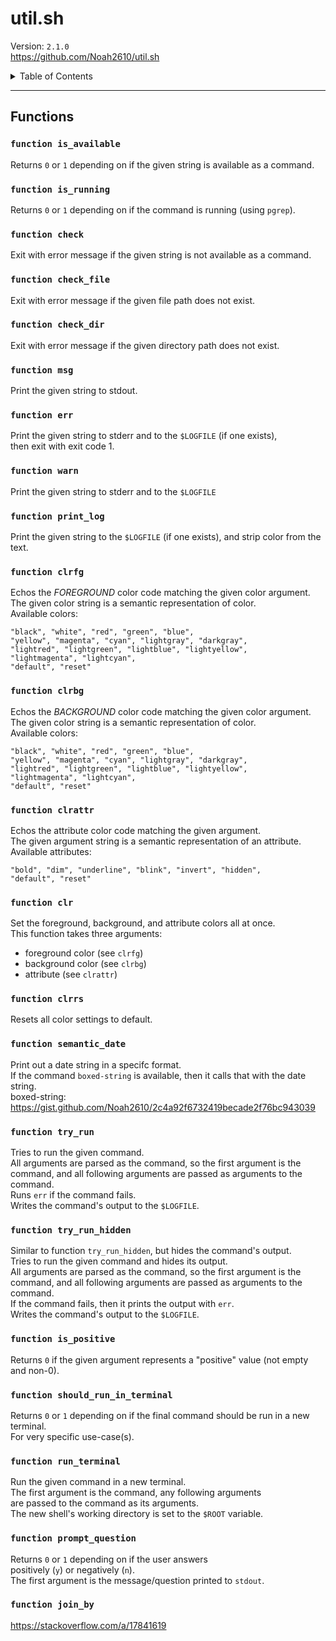 # util.sh  
Version: `2.1.0`  
https://github.com/Noah2610/util.sh

<details>
<summary>
Table of Contents
</summary>

- [Functions](#functions)
  - [`function is_available`](#function-is_available)
  - [`function is_running`](#function-is_running)
  - [`function check`](#function-check)
  - [`function check_file`](#function-check_file)
  - [`function check_dir`](#function-check_dir)
  - [`function msg`](#function-msg)
  - [`function err`](#function-err)
  - [`function warn`](#function-warn)
  - [`function print_log`](#function-print_log)
  - [`function clrfg`](#function-clrfg)
  - [`function clrbg`](#function-clrbg)
  - [`function clrattr`](#function-clrattr)
  - [`function clr`](#function-clr)
  - [`function clrrs`](#function-clrrs)
  - [`function semantic_date`](#function-semantic_date)
  - [`function try_run`](#function-try_run)
  - [`function try_run_hidden`](#function-try_run_hidden)
  - [`function is_positive`](#function-is_positive)
  - [`function should_run_in_terminal`](#function-should_run_in_terminal)
  - [`function run_terminal`](#function-run_terminal)
  - [`function prompt_question`](#function-prompt_question)
  - [`function join_by`](#function-join_by)

</details>

---

## Functions

### `function is_available`
Returns `0` or `1` depending on if the given string is available as a command.

### `function is_running`
Returns `0` or `1` depending on if the command is running (using `pgrep`).

### `function check`
Exit with error message if the given string is not available as a command.

### `function check_file`
Exit with error message if the given file path does not exist.

### `function check_dir`
Exit with error message if the given directory path does not exist.

### `function msg`
Print the given string to stdout.

### `function err`
Print the given string to stderr and to the `$LOGFILE` (if one exists),  
then exit with exit code 1.

### `function warn`
Print the given string to stderr and to the `$LOGFILE`

### `function print_log`
Print the given string to the `$LOGFILE` (if one exists), and strip color from the text.

### `function clrfg`
Echos the _FOREGROUND_ color code matching the given color argument.  
The given color string is a semantic representation of color.  
Available colors:  
```  
"black", "white", "red", "green", "blue",  
"yellow", "magenta", "cyan", "lightgray", "darkgray",  
"lightred", "lightgreen", "lightblue", "lightyellow",  
"lightmagenta", "lightcyan",  
"default", "reset"  
```

### `function clrbg`
Echos the _BACKGROUND_ color code matching the given color argument.  
The given color string is a semantic representation of color.  
Available colors:  
```  
"black", "white", "red", "green", "blue",  
"yellow", "magenta", "cyan", "lightgray", "darkgray",  
"lightred", "lightgreen", "lightblue", "lightyellow",  
"lightmagenta", "lightcyan",  
"default", "reset"  
```

### `function clrattr`
Echos the attribute color code matching the given argument.  
The given argument string is a semantic representation of an attribute.  
Available attributes:  
```  
"bold", "dim", "underline", "blink", "invert", "hidden",  
"default", "reset"  
```

### `function clr`
Set the foreground, background, and attribute colors all at once.  
This function takes three arguments:  
- foreground color (see `clrfg`)  
- background color (see `clrbg`)  
- attribute (see `clrattr`)

### `function clrrs`
Resets all color settings to default.

### `function semantic_date`
Print out a date string in a specifc format.  
If the command `boxed-string` is available, then it calls that with the date string.  
boxed-string: https://gist.github.com/Noah2610/2c4a92f6732419becade2f76bc943039

### `function try_run`
Tries to run the given command.  
All arguments are parsed as the command, so the first argument is the  
command, and all following arguments are passed as arguments to the command.  
Runs `err` if the command fails.  
Writes the command's output to the `$LOGFILE`.

### `function try_run_hidden`
Similar to function `try_run_hidden`, but hides the command's output.  
Tries to run the given command and hides its output.  
All arguments are parsed as the command, so the first argument is the  
command, and all following arguments are passed as arguments to the command.  
If the command fails, then it prints the output with `err`.  
Writes the command's output to the `$LOGFILE`.

### `function is_positive`
Returns `0` if the given argument represents a "positive" value (not empty and non-0).

### `function should_run_in_terminal`
Returns `0` or `1` depending on if the final command should be run in a new terminal.  
For very specific use-case(s).

### `function run_terminal`
Run the given command in a new terminal.  
The first argument is the command, any following arguments  
are passed to the command as its arguments.  
The new shell's working directory is set to the `$ROOT` variable.

### `function prompt_question`
Returns `0` or `1` depending on if the user answers  
positively (`y`) or negatively (`n`).  
The first argument is the message/question printed to `stdout`.

### `function join_by`
https://stackoverflow.com/a/17841619
